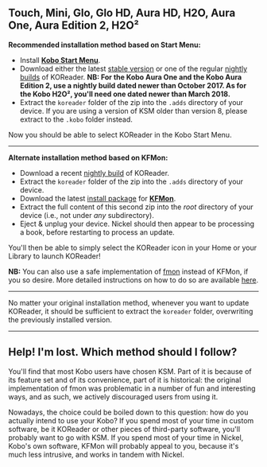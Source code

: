 ## Touch, Mini, Glo, Glo HD, Aura HD, H2O, Aura One, Aura Edition 2, H2O²

__Recommended installation method based on Start Menu:__
- Install [**Kobo Start Menu**](https://www.mobileread.com/forums/showthread.php?t=293804).
- Download either the latest [stable version](https://github.com/koreader/koreader/releases/tag/v2015.11-stable) or one of the regular [nightly builds](https://github.com/koreader/koreader/releases) of KOReader.
**NB: For the Kobo Aura One and the Kobo Aura Edition 2, use a nightly build dated newer than October 2017. As for the Kobo H2O², you'll need one dated newer than March 2018.**
- Extract the `koreader` folder of the zip into the `.adds` directory of your device. If you are using a version of KSM older than version 8, please extract to the `.kobo` folder instead.

Now you should be able to select KOReader in the Kobo Start Menu.

----

__Alternate installation method based on KFMon:__

- Download a recent [nightly build](https://github.com/koreader/koreader/releases) of KOReader.
- Extract the `koreader` folder of the zip into the `.adds` directory of your device.
- Download the latest [install package](http://www.mobileread.com/forums/showthread.php?t=274231) for [**KFMon**](https://github.com/NiLuJe/kfmon).
- Extract the full content of this second zip into the *root* directory of your device (i.e., not under *any* subdirectory).
- Eject & unplug your device. Nickel should then appear to be processing a book, before restarting to process an update.

You'll then be able to simply select the KOReader icon in your Home or your Library to launch KOReader!

**NB:** You can also use a safe implementation of [fmon](https://github.com/baskerville/fmon) instead of KFMon, if you so desire. More detailed instructions on how to do so are available [here](https://github.com/koreader/koreader/blob/master/platform/kobo/fmon/README.txt#L12).

----

No matter your original installation method, whenever you want to update KOReader, it should be sufficient to extract the `koreader` folder, overwriting the previously installed version.

----

## Help! I'm lost. Which method should I follow?

You'll find that most Kobo users have chosen KSM. Part of it is because of its feature set and of its convenience, part of it is historical: the original implementation of fmon was problematic in a number of fun and interesting ways, and as such, we actively discouraged users from using it.

Nowadays, the choice could be boiled down to this question: how do you actually intend to use your Kobo?
If you spend most of your time in custom software, be it KOReader or other pieces of third-party software, you'll probably want to go with KSM.
If you spend most of your time in Nickel, Kobo's own software, KFMon will probably appeal to you, because it's much less intrusive, and works in tandem with Nickel.